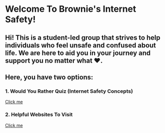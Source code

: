 # Welcome To Brownie's Internet Safety!
## Hi! This is a student-led group that strives to help individuals who feel unsafe and confused about life. We are here to aid you in your journey and support you no matter what ❤️.

## Here, you have two options: 
### 1. Would You Rather Quiz (Internet Safety Concepts)
[Click me](./WouldyouRatherQuestion_1.md) 
### 2. Helpful Websites To Visit
[Click me](./HelpfulWebsites.md) 


